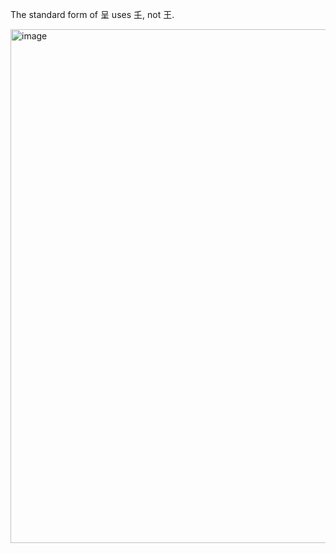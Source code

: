 The standard form of 呈 uses 𡈼, not 王.

<img width="822" alt="image" src="https://github.com/hfhchan/hk-font-guide/assets/8191296/5b5ef5b1-ce41-4693-a706-2171b5ec8ea0">

